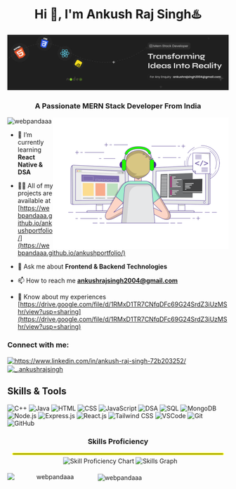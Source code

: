 <h1 align="center">Hi 👋, I'm Ankush Raj Singh♨️</h1>
<div align="center"> <img src="https://github.com/webpandaaa/webpandaaa/blob/main/banner.png"> </div>
<h3 align="center">A Passionate MERN Stack Developer From India</h3>
<img align="right" alt="Coding" width="400" src="https://raw.githubusercontent.com/devSouvik/devSouvik/master/gif3.gif">

<p align="left"> <img src="https://komarev.com/ghpvc/?username=webpandaaa&label=Profile%20views&color=0e75b6&style=flat" alt="webpandaaa" /> </p>


- 🌱 I’m currently learning **React Native & DSA**

- 👨‍💻 All of my projects are available at [https://webpandaaa.github.io/ankushportfolio/](https://webpandaaa.github.io/ankushportfolio/)

- 💬 Ask me about **Frontend & Backend Technologies**

- 📫 How to reach me **ankushrajsingh2004@gmail.com**

- 📄 Know about my experiences [https://drive.google.com/file/d/1RMxD1TR7CNfqDFc69G24SrdZ3iUzMShr/view?usp=sharing](https://drive.google.com/file/d/1RMxD1TR7CNfqDFc69G24SrdZ3iUzMShr/view?usp=sharing)

<h3 align="left">Connect with me:</h3>
<p align="left">
<a href="https://linkedin.com/in/https://www.linkedin.com/in/ankush-raj-singh-72b203252/" target="blank"><img align="center" src="https://raw.githubusercontent.com/rahuldkjain/github-profile-readme-generator/master/src/images/icons/Social/linked-in-alt.svg" alt="https://www.linkedin.com/in/ankush-raj-singh-72b203252/" height="30" width="40" /></a>
<a href="https://instagram.com/_.ankushrajsingh" target="blank"><img align="center" src="https://raw.githubusercontent.com/rahuldkjain/github-profile-readme-generator/master/src/images/icons/Social/instagram.svg" alt="_.ankushrajsingh" height="30" width="40" /></a>
</p>

## Skills & Tools
![C++](https://img.shields.io/badge/C%2B%2B-00599C?style=flat-square&logo=c%2B%2B&logoColor=white)
![Java](https://img.shields.io/badge/Java-F89820?style=flat-square&logo=java&logoColor=white)
![HTML](https://img.shields.io/badge/HTML-E34F26?style=flat-square&logo=html5&logoColor=white)
![CSS](https://img.shields.io/badge/CSS-1572B6?style=flat-square&logo=css3&logoColor=white)
![JavaScript](https://img.shields.io/badge/JavaScript-F7DF1E?style=flat-square&logo=javascript&logoColor=black)
![DSA](https://img.shields.io/badge/DSA-000000?style=flat-square&logo=google&logoColor=white)
![SQL](https://img.shields.io/badge/SQL-003B57?style=flat-square&logo=mysql&logoColor=white)
![MongoDB](https://img.shields.io/badge/MongoDB-47A248?style=flat-square&logo=mongodb&logoColor=white)
![Node.js](https://img.shields.io/badge/Node.js-339933?style=flat-square&logo=node-dot-js&logoColor=white)
![Express.js](https://img.shields.io/badge/Express.js-000000?style=flat-square&logo=express&logoColor=white)
![React.js](https://img.shields.io/badge/React.js-61DAFB?style=flat-square&logo=react&logoColor=white)
![Tailwind CSS](https://img.shields.io/badge/Tailwind%20CSS-38B2AC?style=flat-square&logo=tailwind-css&logoColor=white)
![VSCode](https://img.shields.io/badge/VS%20Code-007ACC?style=flat-square&logo=visual-studio-code&logoColor=white)
![Git](https://img.shields.io/badge/Git-F05032?style=flat-square&logo=git&logoColor=white)
![GitHub](https://img.shields.io/badge/GitHub-181717?style=flat-square&logo=github&logoColor=white)

<h3 align="center">Skills Proficiency</h3>
<hr align="center" style="border: 2px solid yellow; border-radius: 10px; width: 95%; margin: auto;" />
<p align="center" style="width:100%; display: inline-block; margin:1%">
  <img src="https://quickchart.io/chart?c=%7Btype:'doughnut'%2Cdata:%7Blabels:%5B'Node.js'%2C'JavaScript'%2C'React.js'%2C'MongoDB'%2C'CSS'%2C'HTML'%5D%2Cdatasets:%5B%7Blabel:'Proficiency'%2Cdata:%5B80%2C85%2C85%2C75%2C90%2C90%5D%2CbackgroundColor:%5B'%23007bff'%2C'%23f0db4f'%2C'%2361dafb'%2C'%234db33d'%2C'%23ff6347'%2C'%23ffd700'%5D%2CborderWidth:1%7D%5D%7D%2Coptions:%7Bresponsive:true%2Cplugins:%7Blegend:%7Bposition:'top'%7D%2Ctitle:%7Bdisplay:true%2Ctext:'Skills%20Proficiency'%7D%7D%7D%7D" alt="Skill Proficiency Chart" width="400" />

<img src="https://quickchart.io/chart?c=%7Btype:'bar'%2Cdata:%7Blabels:%5B'Node.js'%2C'JavaScript'%2C'React.js'%2C'MongoDB'%2C'CSS'%2C'HTML'%5D%2Cdatasets:%5B%7Blabel:'Skill%20Level'%2Cdata:%5B80%2C85%2C85%2C75%2C90%2C90%5D%2CbackgroundColor:%5B'%23007bff'%2C'%23f0db4f'%2C'%2361dafb'%2C'%234db33d'%2C'%23ff6347'%2C'%23ffd700'%5D%2CborderColor:%5B'%23007bff'%2C'%23f0db4f'%2C'%2361dafb'%2C'%234db33d'%2C'%23ff6347'%2C'%23ffd700'%5D%2CborderWidth:1%7D%5D%7D%2Coptions:%7Bscales:%7By:%7BbeginAtZero:true%7D%7D%7D%7D" alt="Skills Graph" width="400" />


</p>

<p align="center">
 <img align="left" src="https://github-readme-stats.vercel.app/api/top-langs?username=webpandaaa&show_icons=true&locale=en&layout=compact" alt="webpandaaa" width="40%" height="200" />
</p>

<p>&nbsp;<img align="center" src="https://github-readme-stats.vercel.app/api?username=webpandaaa&show_icons=true&locale=en" alt="webpandaaa" /></p>

